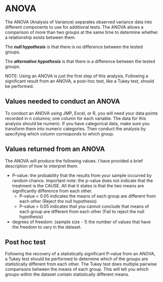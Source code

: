 # ANOVA
The ANOVA (Analysis of Variance) separates observed variance data into different components to use for additional tests.
The ANOVA allows a comparison of more than two groups at the same time to determine whether a relationship exists between them.

The ***null hypothesis*** is that there is no difference between the tested groups.

The ***alternative hypothesis*** is that there is a difference between the tested groups.

NOTE: Using an ANOVA is just the first step of this analysis. Following a significant result from an ANOVA, a post-hoc test, like a Tukey test, should be performed.

## Values needed to conduct an ANOVA
To conduct an ANOVA using JMP, Excel, or R, you will need your data points recorded in n columns; one column for each variable.
The data for this analysis should be numeric.
If you have categorical data, make sure you transform them into numeric categories.
Then conduct the analysis by specifying which column corresponds to which group.

## Values returned from an ANOVA

The ANOVA will produce the following values. I have provided a brief description of how to interpret them.
- P-value: the probability that the results from your sample occurred by random chance. Important note: the p-value does not indicate that the treatment is the CAUSE. All that it states is that the two means are significantly difference from each other.
  - P-value < 0.05 indicates the means of each group are different from each other (Reject the null hypothesis)
  - P-value > 0.05 indicates that you cannot conclude that means of each group are different from each other (Fail to reject the null hypothesis)
- degrees of freedom: (sample size - 1) the number of values that have the freedom to vary in the dataset.


## Post hoc test

Following the recovery of a statistically significant P-value from an ANOVA, a Tukey test should be performed to determine which of the groups are statistically different from each other.
The Tukey test does multiple pairwise comparisons between the means of each group.
This will tell you which groups within the dataset contain statistically different means.
